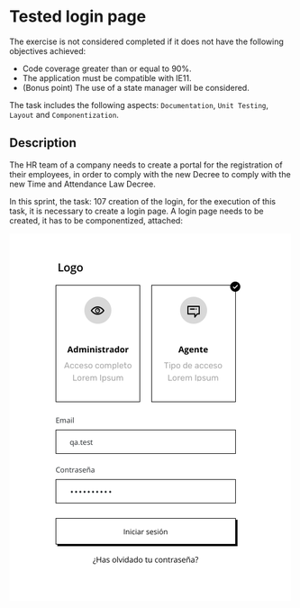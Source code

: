 # Tested login page

The exercise is not considered completed if it does not have the following objectives achieved:

* Code coverage greater than or equal to 90%.
* The application must be compatible with IE11.
* (Bonus point) The use of a state manager will be considered.

The task includes the following aspects: `Documentation`, `Unit Testing`, `Layout` and `Componentization`.

## Description
The HR team of a company needs to create a portal for the registration of their employees, in order to comply with the new Decree to comply with the new Time and Attendance Law Decree.

In this sprint, the task: 107 creation of the login, for the execution of this task, it is necessary to create a login page. A login page needs to be created, it has to be componentized, attached:

![Mockup login pae.](mockup.png "Mockup login page.")